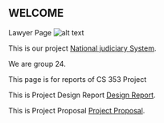 ## WELCOME

Lawyer Page
![alt text](https://github.com/egeakin/National-Judiciary-System/blob/master/Screen%20Shot%202019-06-14%20at%2015.20.48.png)

This is our project [National judiciary System](http://dijkstra.ug.bcc.bilkent.edu.tr/~burak.korkmaz/DatabaseProje/JudicaryDatabase/login.php).

We are group 24.

This page is for reports of CS 353 Project

This is Project Design Report [Design Report](https://github.com/egeakin/National-Judiciary-System/blob/master/Database%20Design%20Report.pdf).

This is Project Proposal [Project Proposal](https://github.com/egeakin/National-Judiciary-System/blob/master/CS353%20proposal.pdf).


